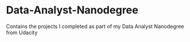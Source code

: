 # Data-Analyst-Nanodegree
Contains the projects I completed as part of my Data Analyst Nanodegree from Udacity
